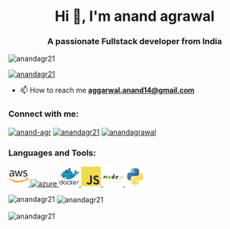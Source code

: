 <h1 align="center">Hi 👋, I'm anand agrawal</h1>
<h3 align="center">A passionate Fullstack developer from India</h3>

<p align="left"> <img src="https://komarev.com/ghpvc/?username=anandagr21&label=Profile%20views&color=0e75b6&style=flat" alt="anandagr21" /> </p>

<p align="left"> <a href="https://github.com/ryo-ma/github-profile-trophy"><img src="https://github-profile-trophy.vercel.app/?username=anandagr21" alt="anandagr21" /></a> </p>

- 📫 How to reach me **aggarwal.anand14@gmail.com**

<h3 align="left">Connect with me:</h3>
<p align="left">
<a href="https://linkedin.com/in/anand-agr" target="blank"><img align="center" src="https://raw.githubusercontent.com/rahuldkjain/github-profile-readme-generator/master/src/images/icons/Social/linked-in-alt.svg" alt="anand-agr" height="30" width="40" /></a>
<a href="https://www.leetcode.com/anandagr21" target="blank"><img align="center" src="https://raw.githubusercontent.com/rahuldkjain/github-profile-readme-generator/master/src/images/icons/Social/leet-code.svg" alt="anandagr21" height="30" width="40" /></a>
<a href="https://auth.geeksforgeeks.org/user/anandagrawal" target="blank"><img align="center" src="https://raw.githubusercontent.com/rahuldkjain/github-profile-readme-generator/master/src/images/icons/Social/geeks-for-geeks.svg" alt="anandagrawal" height="30" width="40" /></a>
</p>

<h3 align="left">Languages and Tools:</h3>
<p align="left"> <a href="https://aws.amazon.com" target="_blank" rel="noreferrer"> <img src="https://raw.githubusercontent.com/devicons/devicon/master/icons/amazonwebservices/amazonwebservices-original-wordmark.svg" alt="aws" width="40" height="40"/> </a> <a href="https://azure.microsoft.com/en-in/" target="_blank" rel="noreferrer"> <img src="https://www.vectorlogo.zone/logos/microsoft_azure/microsoft_azure-icon.svg" alt="azure" width="40" height="40"/> </a> <a href="https://www.docker.com/" target="_blank" rel="noreferrer"> <img src="https://raw.githubusercontent.com/devicons/devicon/master/icons/docker/docker-original-wordmark.svg" alt="docker" width="40" height="40"/> </a> <a href="https://developer.mozilla.org/en-US/docs/Web/JavaScript" target="_blank" rel="noreferrer"> <img src="https://raw.githubusercontent.com/devicons/devicon/master/icons/javascript/javascript-original.svg" alt="javascript" width="40" height="40"/> </a> <a href="https://nodejs.org" target="_blank" rel="noreferrer"> <img src="https://raw.githubusercontent.com/devicons/devicon/master/icons/nodejs/nodejs-original-wordmark.svg" alt="nodejs" width="40" height="40"/> </a> <a href="https://www.python.org" target="_blank" rel="noreferrer"> <img src="https://raw.githubusercontent.com/devicons/devicon/master/icons/python/python-original.svg" alt="python" width="40" height="40"/> </a> </p>

<p><img align="left" src="https://github-readme-stats.vercel.app/api/top-langs?username=anandagr21&show_icons=true&locale=en&layout=compact" alt="anandagr21" /></p>

<p>&nbsp;<img align="center" src="https://github-readme-stats.vercel.app/api?username=anandagr21&show_icons=true&locale=en" alt="anandagr21" /></p>

<p><img align="center" src="https://github-readme-streak-stats.herokuapp.com/?user=anandagr21&" alt="anandagr21" /></p>
